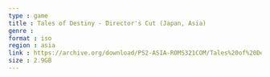 ```yaml
---
type : game
title : Tales of Destiny - Director's Cut (Japan, Asia)
genre : 
format : iso
region : asia
link : https://archive.org/download/PS2-ASIA-ROMS321COM/Tales%20of%20Destiny%20-%20Director%27s%20Cut%20%28Japan%2C%20Asia%29.7z
size : 2.9GB
---
```

